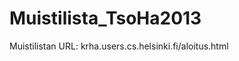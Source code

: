 Muistilista_TsoHa2013
=====================

Muistilistan URL: krha.users.cs.helsinki.fi/aloitus.html

